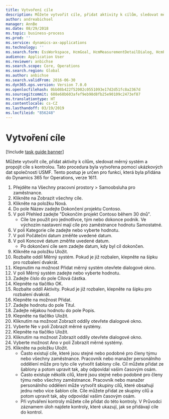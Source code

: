 ```yaml
---
title: Vytvoření cíle
description: Můžete vytvořit cíle, přidat aktivity k cílům, sledovat měrný systém a propojit cíle s kontrolou.
author: andreabichsel
manager: AnnBe
ms.date: 08/29/2018
ms.topic: business-process
ms.prod: ''
ms.service: dynamics-ax-applications
ms.technology: ''
ms.search.form: EssWorkspace, HcmGoal, HcmMeasurementDetailDialog, HcmPerfJournalAdd, HcmGoalChangeSettings
audience: Application User
ms.reviewer: anbichse
ms.search.scope: Core, Operations
ms.search.region: Global
ms.author: anbichse
ms.search.validFrom: 2016-06-30
ms.dyn365.ops.version: Version 7.0.0
ms.openlocfilehash: 0bb08b422f52002c0551093e17d2d51fc8a2367d
ms.sourcegitcommit: 608e68b603afef9eb98d8fb25e90109c2473ef87
ms.translationtype: HT
ms.contentlocale: cs-CZ
ms.lasthandoff: 03/19/2019
ms.locfileid: "856248"
---
```

# <a name="create-a-goal"></a>Vytvoření cíle

[!include [task guide banner](../../includes/task-guide-banner.md)]

Můžete vytvořit cíle, přidat aktivity k cílům, sledovat měrný systém a propojit cíle s kontrolou. Tato procedura byla vytvořena pomocí ukázkových dat společnosti USMF. Tento postup je určen pro funkci, která byla přidána do Dynamics 365 for Operations, verze 1611.

1. Přejděte na Všechny pracovní prostory > Samoobsluha pro zaměstnance.
2. Klikněte na Zobrazit všechny cíle.
3. Klikněte na položku Nová.
4. Do pole Název zadejte Dokončení projektu Contoso.
5. V poli Přehled zadejte "Dokončím projekt Contoso během 30 dnů".
    * Cíle lze použít pro jednotlivce, tým nebo dokonce podnik. Ve výchozím nastavení mají cíle pro zaměstnance hodnotu Samostatné.  
6. V poli Kategorie cíle zadejte nebo vyberte hodnotu.
7. V poli Počáteční datum změňte uvedené datum.
8. V poli Koncové datum změňte uvedené datum.
    * Po dokončení cíle sem zadejte datum, kdy byl cíl dokončen.  
9. Klikněte na položku Uložit.
10. Rozbalte oddíl Měrný systém. Pokud je již rozbalen, klepněte na šipku pro rozbalení dvakrát.
11. Klepnutím na možnost Přidat měrný systém otevřete dialogové okno.
12. V poli Měrný systém zadejte nebo vyberte hodnotu.
13. Zadejte číslo do pole Cílová částka.
14. Klepněte na tlačítko OK.
15. Rozbalte oddíl Aktivity. Pokud je již rozbalen, klepněte na šipku pro rozbalení dvakrát.
16. Klepněte na možnost Přidat.
17. Zadejte hodnotu do pole Titul.
18. Zadejte nějakou hodnotu do pole Popis.
19. Klepněte na tlačítko Uložit.
20. Kliknutím na možnost Zobrazit oddíly otevřete dialogové okno.
21. Vyberte Ne v poli Zobrazit měrné systémy.
22. Klepněte na tlačítko Uložit.
23. Kliknutím na možnost Zobrazit oddíly otevřete dialogové okno.
24. Vyberte možnost Ano v poli Zobrazit měrné systémy.
25. Klikněte na položku Uložit.
    * Často existují cíle, které jsou stejné nebo podobné pro členy týmu nebo všechny zaměstnance.     Pracovník nebo manažer personálního oddělení může pro tyto cíle vytvořit šablony cíle. Cíl můžete přidat ze šablony a potom upravit tak, aby odpovídal vašim časovým osám.  
    * Často existuje několik cílů, které jsou stejné nebo podobné pro členy týmu nebo všechny zaměstnance.     Pracovník nebo manažer personálního oddělení může vytvořit skupiny cílů, které obsahují jednu nebo více šablon cíle. Cíle můžete přidat ze skupiny cílů a potom upravit tak, aby odpovídal vašim časovým osám.  
    * Při vytváření kontroly můžete cíle přidat do této kontroly. V Průvodci záznamem úloh najdete kontroly, které ukazují, jak se přidávají cíle do kontrol.  

